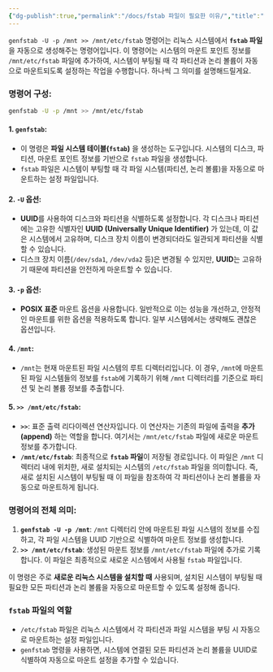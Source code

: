 ```yaml
---
{"dg-publish":true,"permalink":"/docs/fstab 파일이 필요한 이유/","title":"fstab 파일이 필요한 이유"}
---
```


`genfstab -U -p /mnt >> /mnt/etc/fstab` 명령어는 리눅스 시스템에서 **`fstab` 파일**을 자동으로 생성해주는 명령어입니다. 이 명령어는 시스템의 마운트 포인트 정보를 `/mnt/etc/fstab` 파일에 추가하여, 시스템이 부팅될 때 각 파티션과 논리 볼륨이 자동으로 마운트되도록 설정하는 작업을 수행합니다. 하나씩 그 의미를 설명해드릴게요.

### 명령어 구성:

```bash
genfstab -U -p /mnt >> /mnt/etc/fstab
```

#### 1. **`genfstab`**:

- 이 명령은 **파일 시스템 테이블(`fstab`)** 을 생성하는 도구입니다. 시스템의 디스크, 파티션, 마운트 포인트 정보를 기반으로 `fstab` 파일을 생성합니다.
- `fstab` 파일은 시스템이 부팅할 때 각 파일 시스템(파티션, 논리 볼륨)을 자동으로 마운트하는 설정 파일입니다.

#### 2. **`-U` 옵션**:

- **UUID**를 사용하여 디스크와 파티션을 식별하도록 설정합니다. 각 디스크나 파티션에는 고유한 식별자인 **UUID (Universally Unique Identifier)** 가 있는데, 이 값은 시스템에서 고유하며, 디스크 장치 이름이 변경되더라도 일관되게 파티션을 식별할 수 있습니다.
- 디스크 장치 이름(`/dev/sda1`, `/dev/vda2` 등)은 변경될 수 있지만, **UUID**는 고유하기 때문에 파티션을 안전하게 마운트할 수 있습니다.

#### 3. **`-p` 옵션**:

- **POSIX 표준** 마운트 옵션을 사용합니다. 일반적으로 이는 성능을 개선하고, 안정적인 마운트를 위한 옵션을 적용하도록 합니다. 일부 시스템에서는 생략해도 괜찮은 옵션입니다.

#### 4. **`/mnt`**:

- `/mnt`는 현재 마운트된 파일 시스템의 루트 디렉터리입니다. 이 경우, `/mnt`에 마운트된 파일 시스템들의 정보를 `fstab`에 기록하기 위해 `/mnt` 디렉터리를 기준으로 파티션 및 논리 볼륨 정보를 추출합니다.
  

#### 5. **`>> /mnt/etc/fstab`**:

- **`>>`**: 표준 출력 리다이렉션 연산자입니다. 이 연산자는 기존의 파일에 출력을 **추가(append)** 하는 역할을 합니다. 여기서는 `/mnt/etc/fstab` 파일에 새로운 마운트 정보를 추가합니다.
- **`/mnt/etc/fstab`**: 최종적으로 **`fstab` 파일**이 저장될 경로입니다. 이 파일은 `/mnt` 디렉터리 내에 위치한, 새로 설치되는 시스템의 `/etc/fstab` 파일을 의미합니다. 즉, 새로 설치된 시스템이 부팅될 때 이 파일을 참조하여 각 파티션이나 논리 볼륨을 자동으로 마운트하게 됩니다.

### 명령어의 전체 의미:

1. **`genfstab -U -p /mnt`**: `/mnt` 디렉터리 안에 마운트된 파일 시스템의 정보를 수집하고, 각 파일 시스템을 UUID 기반으로 식별하여 마운트 정보를 생성합니다.
2. **`>> /mnt/etc/fstab`**: 생성된 마운트 정보를 `/mnt/etc/fstab` 파일에 추가로 기록합니다. 이 파일은 최종적으로 새로운 시스템에서 사용될 `fstab` 파일입니다.

이 명령은 주로 **새로운 리눅스 시스템을 설치할 때** 사용되며, 설치된 시스템이 부팅될 때 필요한 모든 파티션과 논리 볼륨을 자동으로 마운트할 수 있도록 설정해 줍니다.

### `fstab` 파일의 역할

- `/etc/fstab` 파일은 리눅스 시스템에서 각 파티션과 파일 시스템을 부팅 시 자동으로 마운트하는 설정 파일입니다.
- `genfstab` 명령을 사용하면, 시스템에 연결된 모든 파티션과 논리 볼륨을 UUID로 식별하여 자동으로 마운트 설정을 추가할 수 있습니다.
